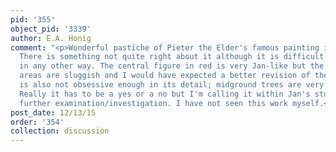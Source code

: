 ```yaml
---
pid: '355'
object_pid: '3339'
author: E.A. Honig
comment: "<p>Wonderful pastiche of Pieter the Elder's famous painting in Jan's style.
  There is something not quite right about it although it is difficult to explain
  in any other way. The central figure in red is very Jan-like but the foreground
  areas are sluggish and I would have expected a better revision of the animals. Background
  is also not obsessive enough in its detail; midground trees are very perfunctory.
  Really it has to be a yes or a no but I'm calling it within Jan's studio pending
  further examination/investigation. I have not seen this work myself.</p>\n"
post_date: 12/13/15
order: '354'
collection: discussion
---
```

